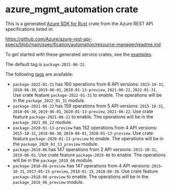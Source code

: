 # azure_mgmt_automation crate

This is a generated [Azure SDK for Rust](https://github.com/Azure/azure-sdk-for-rust) crate from the Azure REST API specifications listed in:

https://github.com/Azure/azure-rest-api-specs/blob/main/specification/automation/resource-manager/readme.md

To get started with these generated service crates, see the [examples](https://github.com/Azure/azure-sdk-for-rust/blob/main/services/README.md#examples).

The default tag is `package-2021-06-22`.

The following [tags](https://github.com/Azure/azure-sdk-for-rust/blob/main/services/tags.md) are available:

- `package-2022-01-31` has 160 operations from 6 API versions: `2015-10-31`, `2018-06-30`, `2019-06-01`, `2020-01-13-preview`, `2021-06-22`, `2022-01-31`. Use crate feature `package-2022-01-31` to enable. The operations will be in the `package_2022_01_31` module.
- `package-2021-06-22` has 159 operations from 5 API versions: `2015-10-31`, `2018-06-30`, `2019-06-01`, `2020-01-13-preview`, `2021-06-22`. Use crate feature `package-2021-06-22` to enable. The operations will be in the `package_2021_06_22` module.
- `package-2020-01-13-preview` has 152 operations from 4 API versions: `2015-10-31`, `2018-06-30`, `2019-06-01`, `2020-01-13-preview`. Use crate feature `package-2020-01-13-preview` to enable. The operations will be in the `package_2020_01_13_preview` module.
- `package-2019-06` has 147 operations from 2 API versions: `2015-10-31`, `2019-06-01`. Use crate feature `package-2019-06` to enable. The operations will be in the `package_2019_06` module.
- `package-2018-06-preview` has 147 operations from 4 API versions: `2015-10-31`, `2017-05-15-preview`, `2018-01-15`, `2018-06-30`. Use crate feature `package-2018-06-preview` to enable. The operations will be in the `package_2018_06_preview` module.